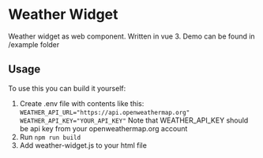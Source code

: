 # Weather Widget
Weather widget as web component. Written in vue 3.
Demo can be found in /example folder
## Usage
To use this you can build it yourself:  
 1. Create .env file with contents like this: 
`WEATHER_API_URL="https://api.openweathermap.org"`
`WEATHER_API_KEY="YOUR_API_KEY"`
Note that WEATHER_API_KEY should be api key from your openweathermap.org account
2. Run `npm run build`
3. Add weather-widget.js to your html file
